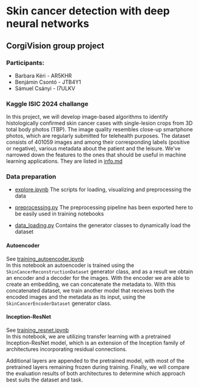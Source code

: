 # Skin cancer detection with deep neural networks

## CorgiVision group project

### Participants:

* Barbara Kéri - AR5KHR
* Benjámin Csontó - JTB4Y1
* Sámuel Csányi - I7ULKV

### Kaggle ISIC 2024 challange 

In this project, we will develop image-based algorithms to identify histologically confirmed skin cancer cases with single-lesion crops from 3D total body photos (TBP). The image quality resembles close-up smartphone photos, which are regularly submitted for telehealth purposes. The dataset consists of 401059 images and among their corresponding labels (positive or negative), various metadata about the patient and the leisure. We've narrowed down the features to the ones that should be useful in machine learning applications. They are listed in [info.md](info.md)

### Data preparation

* [explore.ipynb](explore.ipynb) The scripts for loading, visualizing and preprocessing the data

* [preprocessing.py](preprocessing.py) The preprocessing pipeline has been exported here to be easily used in training notebooks

* [data_loading.py](data_loading.py) Contains the generator classes to dynamically load the dataset

#### Autoencoder
See [training_autoencoder.ipynb](training_autoencoder.ipynb) <br>
In this notebook an autoencoder is trained using the `SkinCancerReconstructionDataset` generator class, and as a result we obtain an encoder and a decoder for the images.
With the encoder we are able to create an embedding, we can concatenate the metadata to. With this concatenated dataset, we train another model that receives both the encoded images and the metadata as its input, using the `SkinCancerEncoderDataset` generator class.


#### Inception-ResNet
See [training_resnet.ipynb](training_resnet.ipynb) <br>
In this notebook, we are utilizing transfer learning with a pretrained Inception-ResNet model, which is an extension of the Inception family of architectures incorporating residual connections. 

Additional layers are appended to the pretrained model, with most of the pretrained layers remaining frozen during training.
Finally, we will compare the evaluation results of both architectures to determine which approach best suits the dataset and task.
